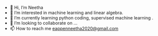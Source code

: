 - 👋 Hi, I’m Neetha
- 👀 I’m interested in machine learning and linear algebra.
- 🌱 I’m currently learning python coding, supervised machine learning .
- 💞️ I’m looking to collaborate on ...
- 📫 How to reach me eappenneetha2020@gmail.com

<!---
Neetha13ie/Neetha13ie is a ✨ special ✨ repository because its `README.md` (this file) appears on your GitHub profile.
You can click the Preview link to take a look at your changes.
--->
